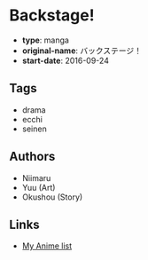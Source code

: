 # Backstage!

-   **type**: manga
-   **original-name**: バックステージ！
-   **start-date**: 2016-09-24

## Tags

-   drama
-   ecchi
-   seinen

## Authors

-   Niimaru
-   Yuu (Art)
-   Okushou (Story)

## Links

-   [My Anime list](https://myanimelist.net/manga/104498/Backstage)

